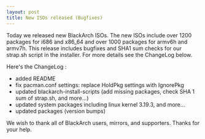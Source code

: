 ```yaml
---
layout: post
title: New ISOs released (Bugfixes)
---
```


Today we released new BlackArch ISOs. The new ISOs include over 1200 packages for i686 and x86_64 and over 1000 packages for armv6h and armv7h. This release includes bugfixes and SHA1 sum checks for our strap.sh script in the installer. For more details see the ChangeLog below.

Here's the ChangeLog :

* added README
* fix pacman.conf settings: replace HoldPkg settings with IgnorePkg
* updated blackarch-install-scripts (add missing packages, check SHA 1 sum of strap.sh, and more...)
* updated system packages including linux kernel 3.19.3, and more...
* updated packages (version bumps)

We wish to thank all of BlackArch users, mirrors, and supporters. Thanks for your help.